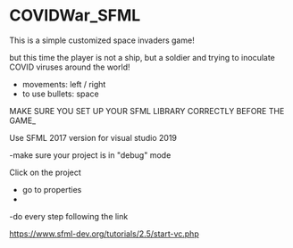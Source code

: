 # COVIDWar_SFML

This is a simple customized space invaders game!

but this time the player is not a ship, but a soldier and trying to inoculate COVID viruses around the world!

- movements: left / right
- to use bullets: space

MAKE SURE YOU SET UP YOUR SFML LIBRARY CORRECTLY BEFORE THE GAME_

Use SFML 2017 version for visual studio 2019

-make sure your project is in "debug" mode

Click on the project

- go to properties
- 
-do every step following the link

https://www.sfml-dev.org/tutorials/2.5/start-vc.php


